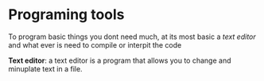 # Programing tools

To program basic things you dont need much, at its most basic a *text editor* and what ever is need to compile or interpit the code

**Text editor**: a text editor is a program that allows you to change and minuplate text in a file.


